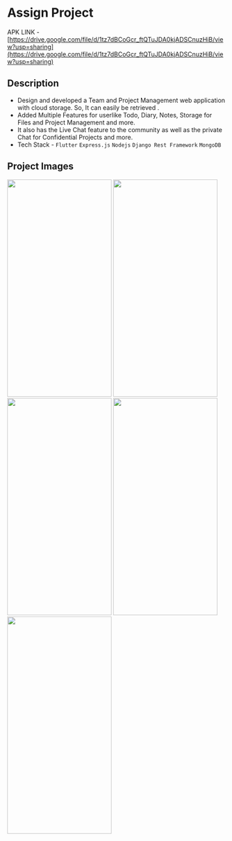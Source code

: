 # Assign Project

APK LINK - [https://drive.google.com/file/d/1tz7dBCoGcr_ftQTuJDA0kjADSCnuzHiB/view?usp=sharing](https://drive.google.com/file/d/1tz7dBCoGcr_ftQTuJDA0kjADSCnuzHiB/view?usp=sharing)

## Description

* Design and developed a Team and Project Management web application with cloud storage. So, It can easily be retrieved .
* Added Multiple Features for userlike Todo, Diary, Notes, Storage for Files and Project Management and more.
* It also has the Live Chat feature to the community as well as the private Chat for Confidential Projects and more.
* Tech Stack -  `Flutter` `Express.js` `Nodejs` `Django Rest Framework`  `MongoDB`



## Project Images

<a href="url"><img src="https://user-images.githubusercontent.com/45328242/160682571-4c23e4df-3640-4e8d-a8a8-d113b0b98936.jpg"  height="500" width="240" ></a>
<a href="url"><img src="https://user-images.githubusercontent.com/45328242/160682570-bb00880f-589e-4690-be08-b6f3fd744994.jpg"  height="500" width="240" ></a>
<a href="url"><img src="https://user-images.githubusercontent.com/45328242/160682556-0b71e5de-d96d-4da0-8497-f7a4fc92dac3.jpg"  height="500" width="240" ></a>
<a href="url"><img src="https://user-images.githubusercontent.com/45328242/160682563-5b1f8d34-f09b-46c5-889b-7844eb3ce68f.jpg"  height="500" width="240" ></a>
<a href="url"><img src="https://user-images.githubusercontent.com/45328242/160682568-910a1cb0-b66f-457a-9006-3690aaf520ad.jpg"  height="500" width="240" ></a>
<br />

